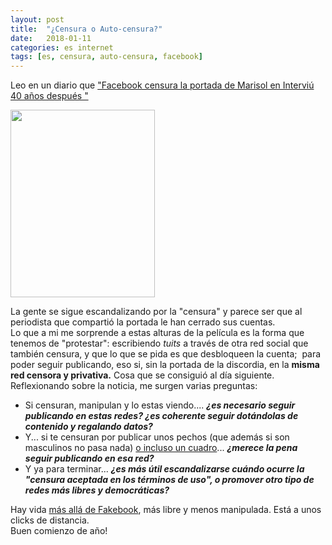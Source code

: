 ```yaml
---
layout: post
title:  "¿Censura o Auto-censura?"
date:   2018-01-11
categories: es internet
tags: [es, censura, auto-censura, facebook]
---
```


Leo en un diario que <a href="https://www.eldiario.es/cultura/tecnologia/redes_sociales/Facebook-censura-portada-Interviu-Marisol_0_727927554.html">"Facebook censura la portada de Marisol en Interviú 40 años después "</a>

<p><a href="https://www.eldiario.es/tecnologia/Facebook-censura-portada-Interviu-Marisol_0_727927554.html"><img class="aligncenter size-medium wp-image-2856" src="https://izaroblog.files.wordpress.com/2018/01/marisol.jpg?w=231" alt="" width="231" height="300"></a></p>
<p>La gente se sigue escandalizando por la "censura" y parece ser que al periodista que compartió la portada le han cerrado sus cuentas.<br>
Lo que a mi me sorprende a estas alturas de la película es la forma que tenemos de "protestar": escribiendo <em>tuits</em> a través de otra red social que también censura, y que lo que se pida es que desbloqueen la cuenta;&nbsp; para poder seguir publicando, eso si, sin la portada de la discordia, en la <strong>misma red censora y privativa.</strong> Cosa que se consiguió al día siguiente.<br>
Reflexionando sobre la noticia, me surgen varias preguntas:</p>
<ul>
<li>Si censuran, manipulan y lo estas viendo.... <em><strong>¿es necesario seguir publicando en estas redes? ¿es coherente seguir dotándolas de contenido y regalando datos?</strong></em></li>
<li>Y... si te censuran por publicar unos pechos (que además si son masculinos no pasa nada) <a href="http://www.elmundo.es/elmundo/2011/10/24/navegante/1319455759.html">o incluso un cuadro</a>... <strong><em>¿merece la pena seguir publicando en esa red?</em></strong></li>
<li>Y ya para terminar... <em><strong>¿es más útil escandalizarse cuándo ocurre la "censura aceptada en los términos de uso", o promover otro tipo de redes más libres y democráticas?</strong></em></li>
</ul>
<p>Hay vida <a href="https://victorhckinthefreeworld.com/2015/05/13/razones-para-no-usar-facebook/">más allá de Fakebook</a>, más libre y menos manipulada. Está a unos clicks de distancia.<br>
Buen comienzo de año!</p>
<p>&nbsp;</p>
<p>&nbsp;</p>
